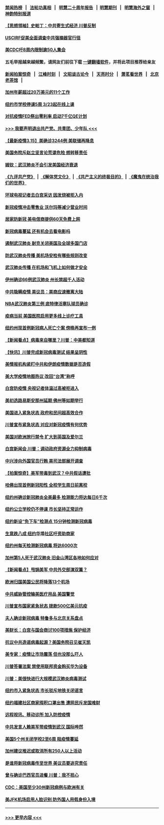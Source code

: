 #### [禁闻热榜](热点新闻.md?=0)  &nbsp;&nbsp;|&nbsp;&nbsp; [法轮功真相](https://github.com/gfw-breaker/truth/blob/master/README.md?=0) &nbsp;&nbsp;|&nbsp;&nbsp; [明慧二十周年报告](https://github.com/gfw-breaker/mh-reports/blob/master/README.md?=0) &nbsp;&nbsp;|&nbsp;&nbsp;[明慧期刊](https://github.com/gfw-breaker/mh-qikan) &nbsp;&nbsp;|&nbsp;&nbsp; [明慧海外之窗](https://github.com/gfw-breaker/mh-news/blob/master/README.md?=0) &nbsp;&nbsp;|&nbsp;&nbsp; [神韵特别报道](https://github.com/gfw-breaker/mh-news/blob/master/shenyun.md?=0)
#### [【思想领袖】史帕丁：中共寄生式经济 川普反制](../pages/nsc412/n11805341.md?t=03161002) 
#### [USCIRF促美全面调查中共强摘器官行径](../pages/nsc412/n11942904.md?t=03161002) 
#### [美CDC吁8周内限制逾50人集会](../pages/nsc412/n11942944.md?t=03161002) 
#### 五毛举报越来越频繁，请网友们前往下载 [一键翻墙软件](https://github.com/gfw-breaker/ssr-accounts)，并将此项目推荐给亲友
#### [新闻拍案惊奇](https://github.com/gfw-breaker/banned-news/blob/master/pages/link4.md) &nbsp;&nbsp;|&nbsp;&nbsp; [江峰时刻](https://github.com/gfw-breaker/banned-news/blob/master/pages/link4.md) &nbsp;&nbsp;|&nbsp;&nbsp; [文昭谈古论今](https://github.com/gfw-breaker/banned-news/blob/master/pages/link4.md) &nbsp;&nbsp;|&nbsp;&nbsp; [天亮时分](https://github.com/gfw-breaker/banned-news/blob/master/pages/link4.md) &nbsp;&nbsp;|&nbsp;&nbsp; [萧茗看世界](https://github.com/gfw-breaker/banned-news/blob/master/pages/link4.md) &nbsp;&nbsp;|&nbsp;&nbsp; [北京老茶馆](https://github.com/gfw-breaker/banned-news/blob/master/pages/link4.md) &nbsp;&nbsp;|&nbsp;&nbsp; 
#### [加州年薪超过20万美元的11个工作](../pages/nsc412/n11919113.md?t=03161002) 
#### [纽约市学校停课5周  3/23起在线上课](../pages/nsc412/n11942804.md?t=03161002) 
#### [对抗疫情FED祭出零利率 启动7千亿QE计划](../pages/nsc412/n11942782.md?t=03161002) 
#### [>>> 我要声明退出共产党、共青团、少年队 <<<](https://github.com/begood0513/goodnews/blob/master/quit/letter.md) 
#### [【最新疫情3.15】美确诊3244例 美联储再降息](../pages/nsc412/n11940988.md?t=03161002) 
#### [美国务院斥赵立坚言论荒谬危险 想转移责任](../pages/nsc412/n11942518.md?t=03161002) 
#### [姆钦：武汉肺炎不会引发美国经济衰退](../pages/nsc412/n11942530.md?t=03161002) 
#### [《九评共产党》](https://github.com/begood0513/9ping.md/blob/master/README.md) &nbsp;|&nbsp; [《解体党文化》](../../../../jtdwh.md/blob/master/README.md)  &nbsp;|&nbsp; [《共产主义的终极目的》](../../../../gczydzjmd.md/blob/master/README.md) &nbsp;|&nbsp; [《魔鬼在统治我们的世界》](../../../../mgztzwmdsj.md/blob/master/README.md) 
#### [环球电视记者去白宫采访 因发烧被拒入内](../pages/nsc412/n11942516.md?t=03161002) 
#### [新冠疫情冲击零售业 沃尔玛等减少营业时间](../pages/nsc412/n11942454.md?t=03161002) 
#### [居家防新冠 美电信商提供60天免费上网](../pages/nsc412/n11942457.md?t=03161002) 
#### [新冠病毒蔓延 还有机会去看电影吗](../pages/nsc412/n11942385.md?t=03161002) 
#### [遏制武汉肺炎 耐克关闭美国及全球多国门店](../pages/nsc412/n11942366.md?t=03161002) 
#### [防武汉肺炎传播 美机场安检有哪些规则改变](../pages/nsc412/n11939497.md?t=03161002) 
#### [武汉肺炎传播 在机场和飞机上如何做才安全](../pages/nsc412/n11928171.md?t=03161002) 
#### [伊州确诊66例武汉肺炎 州长禁超千人活动](../pages/nsc412/n11941564.md?t=03161002) 
#### [中共隐瞒疫情 美议员：美商应速撤离大陆](../pages/nsc412/n11941407.md?t=03161002) 
#### [NBA武汉肺炎第三例 底特律活塞队球员确诊](../pages/nsc412/n11941282.md?t=03161002) 
#### [疫病当前 美国医院启用更多线上诊疗工具](../pages/nsc412/n11941300.md?t=03161002) 
#### [纽约州现首例新冠病人死亡个案  傍晚再宣布一例](../pages/nsc412/n11941340.md?t=03161002) 
#### [【新闻看点】病毒来自哪里？川普：中美都知道](../pages/nsc412/n11940769.md?t=03161002) 
#### [【快讯】川普完成新冠病毒测试 结果呈阴性](../pages/nsc412/n11941045.md?t=03161002) 
#### [美情报机构紧盯中共和伊朗疫情数据是否造假](../pages/nsc412/n11940875.md?t=03161002) 
#### [美大学疫情地图热议 改回“台湾”称呼](../pages/nsc412/n11940365.md?t=03161002) 
#### [白宫防疫情 央视记者体温过高被拒进入](../pages/nsc412/n11940841.md?t=03161002) 
#### [美初选路易斯安那州延期 佛州等如期举行](../pages/nsc412/n11940614.md?t=03161002) 
#### [美国进入紧急状态 政府和民间超高效合作](../pages/nsc412/n11940720.md?t=03161002) 
#### [川普宣布紧急状态 对应对新冠疫情有何优势](../pages/nsc412/n11940632.md?t=03161002) 
#### [美国对欧洲旅行禁令 扩大到英国及爱尔兰](../pages/nsc412/n11940647.md?t=03161002) 
#### [白宫新闻会 川普：调动政府资源全力抑制病毒](../pages/nsc412/n11940558.md?t=03161002) 
#### [中兴涉向外国官员行贿 美司法部展开调查](../pages/nsc412/n11940378.md?t=03161002) 
#### [【拍案惊奇】美军带毒到武汉？中共假话遭批](../pages/nsc412/n11939240.md?t=03161002) 
#### [哈佛出现首例新冠阳性  全校学生周日前离校](../pages/nsc412/n11939759.md?t=03161002) 
#### [纽约州确诊新冠肺炎全美最多  检测能力将达每日6千次](../pages/nsc412/n11939581.md?t=03161002) 
#### [纽约公立学校仍不停课 市长坚持正常运作](../pages/nsc412/n11939557.md?t=03161002) 
#### [纽约新设“免下车”检测点  15分钟检测新冠病毒](../pages/nsc412/n11939513.md?t=03161002) 
#### [生意跌八成  纽约华埠社区吁资助商家](../pages/nsc412/n11939562.md?t=03161002) 
#### [纽约州每天检测新冠病毒  将达6000次](../pages/nsc412/n11939510.md?t=03161002) 
#### [加州第5人死于武汉肺炎 旧金山湾区各地如何应对](../pages/nsc412/n11939263.md?t=03161002) 
#### [【新闻看点】甩锅美军 中共外交部演双簧？](../pages/nsc412/n11938828.md?t=03161002) 
#### [欧洲归国美国公民将降落13个机场](../pages/nsc412/n11939026.md?t=03161002) 
#### [中共威胁管控输美医疗用品 美国警觉](../pages/nsc412/n11938602.md?t=03161002) 
#### [川普宣布国家紧急状态 拨款500亿美元抗疫](../pages/nsc412/n11939032.md?t=03161002) 
#### [夫人确诊新冠病毒 特鲁多与北京关系盘点](../pages/nsc412/n11938748.md?t=03161002) 
#### [美财长：白宫与国会商讨100项措施 保护经济](../pages/nsc412/n11938829.md?t=03161002) 
#### [抗议中共造谣病毒起源？美国务院召见崔天凯](../pages/nsc412/n11938747.md?t=03161002) 
#### [美专家：疫情让市场震荡 但也没那么吓人](../pages/nsc412/n11938573.md?t=03161002) 
#### [川普签署法案 禁使用联邦资金购买华为设备](../pages/nsc412/n11938279.md?t=03161002) 
#### [川普：美很快进行大规模武汉肺炎病毒测试](../pages/nsc412/n11938523.md?t=03161002) 
#### [纽约市入紧急状态  市长驳斥地铁关闭谣言](../pages/nsc412/n11937384.md?t=03161002) 
#### [纽约福建社区商家囤积口罩出售 遭网民斥发国难财](../pages/nsc412/n11937354.md?t=03161002) 
#### [远程视讯、移动诊所  加入防控疫情](../pages/nsc412/n11937370.md?t=03161002) 
#### [中共发言人赖美军带疫情到武汉 国际哗然](../pages/nsc412/n11936484.md?t=03161002) 
#### [美国5个州关闭学校2至6周 阻疫情蔓延](../pages/nsc412/n11937190.md?t=03161002) 
#### [加州建议推迟或取消所有250人以上活动](../pages/nsc412/n11937373.md?t=03161002) 
#### [是谁将新冠病毒传至世界 美议员要追究责任](../pages/nsc412/n11936827.md?t=03161002) 
#### [曾与确诊巴西官员进餐 川普：我不担心](../pages/nsc412/n11936958.md?t=03161002) 
#### [CDC：美国至少30州新冠病例与欧洲有关](../pages/nsc412/n11936623.md?t=03161002) 
#### [美JFK机场启用人脸识别 防外国人用假身份入境](../pages/nsc412/n11936511.md?t=03161002) 

----
#### [ >>> 更早内容 <<< ](../indexes/nsc412-earlier.md)
